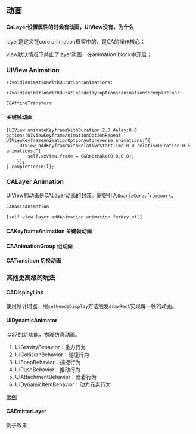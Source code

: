 ## 动画

#### CaLayer设置属性的时候有动画，UIView没有，为什么

layer是定义在core animation框架中的，是CA的操作核心；

view默认情况下禁止了layer动画，在animation block中开启；

### UIView Animation

`+(void)animationWithDuration:animations:`

`+(void)animationWithDuration:delay:options:animations:completion:`

`CGAffineTransform`

#### 关键帧动画

```
[UIView animateKeyframeWithDuration:2.0 delay:0.0 options:UIViewKeyframeAnimationOptionRepeat | UIViewKeyframeAnimationOptionAutoreverse animations:^{
	[UIView addKeyframeWithRelativeStartTime:0.0 relativeDuration:0.5 animations:^{
		self.xxView.frame = CGRectMake(0,0,0,0);
	}];
} completion:nil];

```

### CALayer Animation

UIView的动画是CALayer动画的封装。需要引入`QuartzCore.framework`。

`CABasicAnimation`

`[self.view.layer addAnimation:animation forKey:nil]`

#### CAKeyframeAnimation 关键帧动画

#### CAAnimationGroup 组动画

#### CATransition 切换动画

### 其他更高级的玩法

#### CADisplayLink

使用帧计时器，用`setNeedsDisplay`方法触发`drawRect`实现每一帧的动画。

#### UIDynamicAnimator

iOS7的新功能，物理仿真动画。

1. UIGravityBehavior：重力行为
2. UICollisionBehavior：碰撞行为
3. UISnapBehavior：捕捉行为
4. UIPushBehavior：推动行为
5. UIAttachmentBehavior：附着行为
6. UIDynamicItemBehavior：动力元素行为

[示例](https://www.teehanlax.com/blog/introduction-to-uikit-dynamics/)

#### CAEmitterLayer

例子效果

